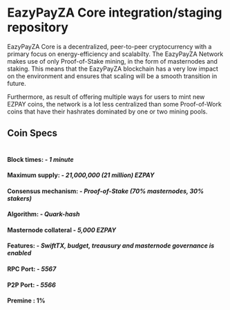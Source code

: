# EazyPayZA Core integration/staging repository

EazyPayZA Core is a decentralized, peer-to-peer cryptocurrency with a primary focus on energy-efficiency and scalabilty. The EazyPayZA Network makes use of only Proof-of-Stake mining, in the form of masternodes and staking. This means that the EazyPayZA blockchain has a very low impact on the environment and ensures that scaling will be a smooth transition in future. 

Furthermore, as result of offering multiple ways for users to mint new EZPAY coins, the network is a lot less centralized than some Proof-of-Work coins that have their hashrates dominated by one or two mining pools.

## Coin Specs

#

#### Block times: - *1 minute* 
#### Maximum supply: - *21,000,000 (21 million) EZPAY*
#### Consensus mechanism: - *Proof-of-Stake (70% masternodes, 30% stakers)*
#### Algorithm: - *Quark-hash* 
#### Masternode collateral - *5,000 EZPAY*  
#### Features: - *SwiftTX, budget, treausury and masternode governance is enabled* 
#### RPC Port: - *5567* 
#### P2P Port: - *5566* 
#### Premine : 1%




